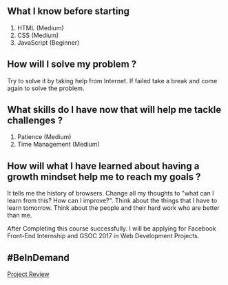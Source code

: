 ## What I know before starting

1. HTML (Medium)
2. CSS (Medium)
3. JavaScript (Beginner)

## How will I solve my problem ?

Try to solve it by taking help from Internet. If failed take a break and come again to solve the problem.

## What skills do I have now that will help me tackle challenges ?

1. Patience (Medium)
2. Time Management (Medium)

## How will what I have learned about having a growth mindset help me to reach my goals ?

It tells me the history of browsers. Change all my thoughts to "what can I learn from this? How can I improve?". Think about the things that I have to learn tomorrow. Think about the people and their hard work who are better than me.

After Completing this course successfully. I will be applying for Facebook Front-End Internship and GSOC 2017 in Web Development Projects. 

## #BeInDemand

[Project Review](https://review.udacity.com/#!/reviews/246282)